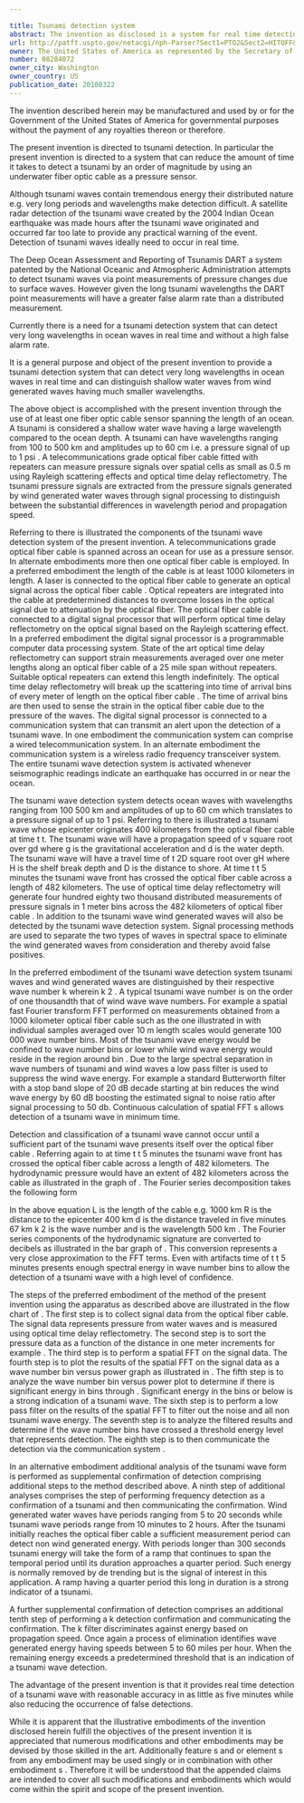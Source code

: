 ```yaml
---

title: Tsunami detection system
abstract: The invention as disclosed is a system for real time detection of tsunami waves. A tsunami is considered a “shallow water wave”, having a large wavelength compared to the ocean depth. A tsunami can have wavelengths ranging from 100 to 500 km, and amplitudes up to 60 cm (i.e., a pressure signal of up to 1 psi). At least one telecommunications grade optical fiber cable fitted with repeaters spanning the length of an ocean, a laser and a signal processor are used to measure pressure signals over spatial cells as small as 0.5 meters in width based on Rayleigh scattering effects and employing optical time delay reflectometry. The tsunami pressure signals are extracted from the pressure signals generated by wind-generated water waves (having much shorter wavelengths) through signal processing to distinguish between the substantial differences in wavelength, period and propagation speed.
url: http://patft.uspto.gov/netacgi/nph-Parser?Sect1=PTO2&Sect2=HITOFF&p=1&u=%2Fnetahtml%2FPTO%2Fsearch-adv.htm&r=1&f=G&l=50&d=PALL&S1=08284072&OS=08284072&RS=08284072
owner: The United States of America as represented by the Secretary of the Navy
number: 08284072
owner_city: Washington
owner_country: US
publication_date: 20100322
---
```

The invention described herein may be manufactured and used by or for the Government of the United States of America for governmental purposes without the payment of any royalties thereon or therefore.

The present invention is directed to tsunami detection. In particular the present invention is directed to a system that can reduce the amount of time it takes to detect a tsunami by an order of magnitude by using an underwater fiber optic cable as a pressure sensor.

Although tsunami waves contain tremendous energy their distributed nature e.g. very long periods and wavelengths make detection difficult. A satellite radar detection of the tsunami wave created by the 2004 Indian Ocean earthquake was made hours after the tsunami wave originated and occurred far too late to provide any practical warning of the event. Detection of tsunami waves ideally need to occur in real time.

The Deep Ocean Assessment and Reporting of Tsunamis DART a system patented by the National Oceanic and Atmospheric Administration attempts to detect tsunami waves via point measurements of pressure changes due to surface waves. However given the long tsunami wavelengths the DART point measurements will have a greater false alarm rate than a distributed measurement.

Currently there is a need for a tsunami detection system that can detect very long wavelengths in ocean waves in real time and without a high false alarm rate.

It is a general purpose and object of the present invention to provide a tsunami detection system that can detect very long wavelengths in ocean waves in real time and can distinguish shallow water waves from wind generated waves having much smaller wavelengths.

The above object is accomplished with the present invention through the use of at least one fiber optic cable sensor spanning the length of an ocean. A tsunami is considered a shallow water wave having a large wavelength compared to the ocean depth. A tsunami can have wavelengths ranging from 100 to 500 km and amplitudes up to 60 cm i.e. a pressure signal of up to 1 psi . A telecommunications grade optical fiber cable fitted with repeaters can measure pressure signals over spatial cells as small as 0.5 m using Rayleigh scattering effects and optical time delay reflectometry. The tsunami pressure signals are extracted from the pressure signals generated by wind generated water waves through signal processing to distinguish between the substantial differences in wavelength period and propagation speed.

Referring to there is illustrated the components of the tsunami wave detection system of the present invention. A telecommunications grade optical fiber cable is spanned across an ocean for use as a pressure sensor. In alternate embodiments more then one optical fiber cable is employed. In a preferred embodiment the length of the cable is at least 1000 kilometers in length. A laser is connected to the optical fiber cable to generate an optical signal across the optical fiber cable . Optical repeaters are integrated into the cable at predetermined distances to overcome losses in the optical signal due to attenuation by the optical fiber. The optical fiber cable is connected to a digital signal processor that will perform optical time delay reflectometry on the optical signal based on the Rayleigh scattering effect. In a preferred embodiment the digital signal processor is a programmable computer data processing system. State of the art optical time delay reflectometry can support strain measurements averaged over one meter lengths along an optical fiber cable of a 25 mile span without repeaters. Suitable optical repeaters can extend this length indefinitely. The optical time delay reflectometry will break up the scattering into time of arrival bins of every meter of length on the optical fiber cable . The time of arrival bins are then used to sense the strain in the optical fiber cable due to the pressure of the waves. The digital signal processor is connected to a communication system that can transmit an alert upon the detection of a tsunami wave. In one embodiment the communication system can comprise a wired telecommunication system. In an alternate embodiment the communication system is a wireless radio frequency transceiver system. The entire tsunami wave detection system is activated whenever seismographic readings indicate an earthquake has occurred in or near the ocean.

The tsunami wave detection system detects ocean waves with wavelengths ranging from 100 500 km and amplitudes of up to 60 cm which translates to a pressure signal of up to 1 psi. Referring to there is illustrated a tsunami wave whose epicenter originates 400 kilometers from the optical fiber cable at time t t. The tsunami wave will have a propagation speed of v square root over gd where g is the gravitational acceleration and d is the water depth. The tsunami wave will have a travel time of t 2D square root over gH where H is the shelf break depth and D is the distance to shore. At time t t 5 minutes the tsunami wave front has crossed the optical fiber cable across a length of 482 kilometers. The use of optical time delay reflectometry will generate four hundred eighty two thousand distributed measurements of pressure signals in 1 meter bins across the 482 kilometers of optical fiber cable . In addition to the tsunami wave wind generated waves will also be detected by the tsunami wave detection system. Signal processing methods are used to separate the two types of waves in spectral space to eliminate the wind generated waves from consideration and thereby avoid false positives.

In the preferred embodiment of the tsunami wave detection system tsunami waves and wind generated waves are distinguished by their respective wave number k wherein k 2 . A typical tsunami wave number is on the order of one thousandth that of wind wave wave numbers. For example a spatial fast Fourier transform FFT performed on measurements obtained from a 1000 kilometer optical fiber cable such as the one illustrated in with individual samples averaged over 10 m length scales would generate 100 000 wave number bins. Most of the tsunami wave energy would be confined to wave number bins or lower while wind wave energy would reside in the region around bin . Due to the large spectral separation in wave numbers of tsunami and wind waves a low pass filter is used to suppress the wind wave energy. For example a standard Butterworth filter with a stop band slope of 20 dB decade starting at bin reduces the wind wave energy by 60 dB boosting the estimated signal to noise ratio after signal processing to 50 db. Continuous calculation of spatial FFT s allows detection of a tsunami wave in minimum time.

Detection and classification of a tsunami wave cannot occur until a sufficient part of the tsunami wave presents itself over the optical fiber cable . Referring again to at time t t 5 minutes the tsunami wave front has crossed the optical fiber cable across a length of 482 kilometers. The hydrodynamic pressure would have an extent of 482 kilometers across the cable as illustrated in the graph of . The Fourier series decomposition takes the following form 

In the above equation L is the length of the cable e.g. 1000 km R is the distance to the epicenter 400 km d is the distance traveled in five minutes 67 km k 2 is the wave number and is the wavelength 500 km . The Fourier series components of the hydrodynamic signature are converted to decibels as illustrated in the bar graph of . This conversion represents a very close approximation to the FFT terms. Even with artifacts time of t t 5 minutes presents enough spectral energy in wave number bins to allow the detection of a tsunami wave with a high level of confidence.

The steps of the preferred embodiment of the method of the present invention using the apparatus as described above are illustrated in the flow chart of . The first step is to collect signal data from the optical fiber cable. The signal data represents pressure from water waves and is measured using optical time delay reflectometry. The second step is to sort the pressure data as a function of the distance in one meter increments for example . The third step is to perform a spatial FFT on the signal data. The fourth step is to plot the results of the spatial FFT on the signal data as a wave number bin versus power graph as illustrated in . The fifth step is to analyze the wave number bin versus power plot to determine if there is significant energy in bins through . Significant energy in the bins or below is a strong indication of a tsunami wave. The sixth step is to perform a low pass filter on the results of the spatial FFT to filter out the noise and all non tsunami wave energy. The seventh step is to analyze the filtered results and determine if the wave number bins have crossed a threshold energy level that represents detection. The eighth step is to then communicate the detection via the communication system .

In an alternative embodiment additional analysis of the tsunami wave form is performed as supplemental confirmation of detection comprising additional steps to the method described above. A ninth step of additional analyses comprises the step of performing frequency detection as a confirmation of a tsunami and then communicating the confirmation. Wind generated water waves have periods ranging from 5 to 20 seconds while tsunami wave periods range from 10 minutes to 2 hours. After the tsunami initially reaches the optical fiber cable a sufficient measurement period can detect non wind generated energy. With periods longer than 300 seconds tsunami energy will take the form of a ramp that continues to span the temporal period until its duration approaches a quarter period. Such energy is normally removed by de trending but is the signal of interest in this application. A ramp having a quarter period this long in duration is a strong indicator of a tsunami.

A further supplemental confirmation of detection comprises an additional tenth step of performing a k detection confirmation and communicating the confirmation. The k filter discriminates against energy based on propagation speed. Once again a process of elimination identifies wave generated energy having speeds between 5 to 60 miles per hour. When the remaining energy exceeds a predetermined threshold that is an indication of a tsunami wave detection.

The advantage of the present invention is that it provides real time detection of a tsunami wave with reasonable accuracy in as little as five minutes while also reducing the occurrence of false detections.

While it is apparent that the illustrative embodiments of the invention disclosed herein fulfill the objectives of the present invention it is appreciated that numerous modifications and other embodiments may be devised by those skilled in the art. Additionally feature s and or element s from any embodiment may be used singly or in combination with other embodiment s . Therefore it will be understood that the appended claims are intended to cover all such modifications and embodiments which would come within the spirit and scope of the present invention.

